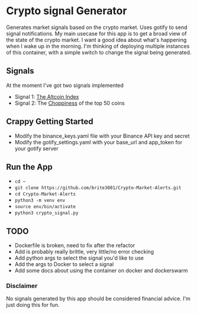 # Crypto signal Generator
Generates market signals based on the crypto market. Uses gotify to send signal notifications.
My main usecase for this app is to get a broad view of the state of the crypto market. I want a good idea about what's happening when I wake up in the morning.
I'm thinking of deploying multiple instances of this container, with a simple switch to change the signal being generated.


## Signals
At the moment I've got two signals implemented
- Signal 1: [The Altcoin Index](https://www.blockchaincenter.net/en/altcoin-season-index/)
- Signal 2: The [Choppiness](https://www.tradingview.com/support/solutions/43000501980-choppiness-index-chop/) of the top 50 coins


## Crappy Getting Started
- Modify the binance_keys.yaml file with your Binance API key and secret
- Modify the gotify_settings.yaml with your base_url and app_token for your gotify server

## Run the App
- `cd ~`
- `git clone https://github.com/brite3001/Crypto-Market-Alerts.git`
- `cd Crypto-Market-Alerts`
- `python3 -m venv env`
- `source env/bin/activate`
- `python3 crypto_signal.py`

## TODO
- Dockerfile is broken, need to fix after the refactor
- Add is probably really brittle, very little/no error checking
- Add python args to select the signal you'd like to use
- Add the args to Docker to select a signal
- Add some docs about using the container on docker and dockerswarm

### Disclaimer
No signals generated by this app should be considered financial advice. I'm just doing this for fun.